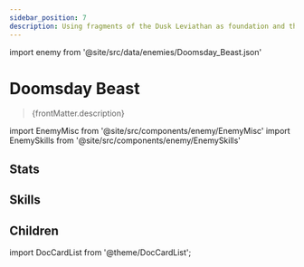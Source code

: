 ```yaml
---
sidebar_position: 7
description: Using fragments of the Dusk Leviathan as foundation and the wails of the countless remnants within the Warforge as the agent, the Antimatter Legion cast many Doomsday Beasts. The resentful spirits' senseless obsession turns into a tangible hand, and the destructive shadows of old condense into a tail that covers the heavens. The will of the multitudes not content with their demise are locked within the Doomsday Beasts. Anger, mourning, or delusional joy — all is revealed, and all evil begins to move. The Doomsday Beast's core is a dark matter engine.
---
```


import enemy from '@site/src/data/enemies/Doomsday_Beast.json'

# Doomsday Beast
<blockquote>{frontMatter.description}</blockquote>

import EnemyMisc from '@site/src/components/enemy/EnemyMisc'
import EnemySkills from '@site/src/components/enemy/EnemySkills'

## Stats

<EnemyMisc enemy={enemy} variant={0} />

## Skills

<EnemySkills enemy={enemy} variant={0} />

## Children

import DocCardList from '@theme/DocCardList';

<DocCardList />
